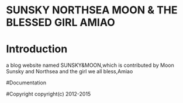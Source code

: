 # SUNSKY NORTHSEA MOON & THE BLESSED GIRL AMIAO

# Introduction
a blog website named SUNSKY&amp;MOON,which is contributed by Moon Sunsky and Northsea and the girl we all bless,Amiao


#Documentation


#Copyright
copyright(c) 2012-2015 
